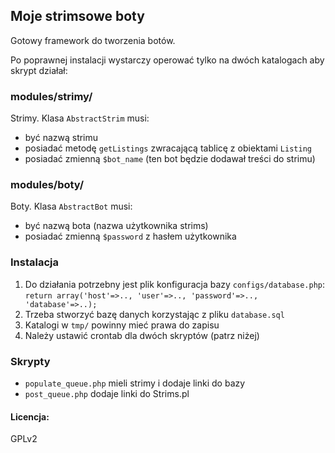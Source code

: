 ## Moje strimsowe boty

Gotowy framework do tworzenia botów.

Po poprawnej instalacji wystarczy operować tylko na dwóch katalogach aby skrypt działał:

### modules/strimy/
Strimy. Klasa `AbstractStrim` musi:
- być nazwą strimu
- posiadać metodę `getListings` zwracającą tablicę z obiektami `Listing`
- posiadać zmienną `$bot_name` (ten bot będzie dodawał treści do strimu)

### modules/boty/
Boty. Klasa `AbstractBot` musi:
- być nazwą bota (nazwa użytkownika strims)
- posiadać zmienną `$password` z hasłem użytkownika

### Instalacja
1. Do działania potrzebny jest plik konfiguracja bazy `configs/database.php`:
`return array('host'=>.., 'user'=>.., 'password'=>.., 'database'=>..);`
2. Trzeba stworzyć bazę danych korzystając z pliku `database.sql`
3. Katalogi w `tmp/` powinny mieć prawa do zapisu
4. Należy ustawić crontab dla dwóch skryptów (patrz niżej)

### Skrypty
- `populate_queue.php` mieli strimy i dodaje linki do bazy
- `post_queue.php` dodaje linki do Strims.pl

#### Licencja:
GPLv2
